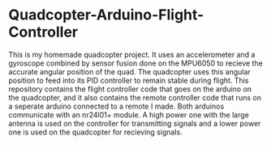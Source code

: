 # Quadcopter-Arduino-Flight-Controller
This is my homemade quadcopter project. It uses an accelerometer and a gyroscope combined by sensor fusion done on the MPU6050 to recieve the accurate angular position of the quad. The quadcopter uses this angular position to feed into its PID controller to remain stable during flight. This repository contains the flight controller code that goes on the arduino on the quadcopter, and it also contains the remote controller code that runs on a seperate arduino connected to a remote I made. Both arduinos communicate with an nr24l01+ module. A high power one with the large antenna is used on the controller for transmitting signals and a lower power one is used on the quadcopter for recieving signals. 
